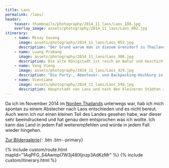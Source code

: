 ```yaml
---
title: Laos
permalink: /laos/
header:
    teaser: thumbnails/photography/2014_11_laos/Laos_188.jpg
    overlay_image: assets/photography/2014_11_laos/Laos_092.jpg
itinerary:
    - name: Mixay Savang
      image: assets/photography/2014_11_laos/Laos_053.jpg
      description: "Der Grund warum man in diesem Grenzdorf zu Thailand absteigt, ist dass die Boote ins Landesinnere früh am morgen losfahren und man so weniger Stress bei der Grenzüberquerung hat. Generell gibt es zwei Optionen: 2 Tage mit dem Slow Boat nach Luang Prabang, oder ca 7 Stunden mit dem Speed Boat, von dem eigentlich jeder abrät. Wer errät was ich genommen hab?"
    - name: Luang Prabang
      image: assets/photography/2014_11_laos/Laos_306.jpg
      description: Die alte Königstadt ist reich an Natur und Geschichte. Mein Highlight waren die nahe gelegenen Kuang Si Wassrefälle, aber auch in der Stadt gibt es etliches zu entdecken, wie den Nachtmarkt oder den morgentlichen Almosengang der Mönche.
    - name: Vang Vieng
      image: assets/photography/2014_11_laos/Laos_429.jpg
      description: "Die Party-, Abenteuer- und Backpacking-Hochburg in Laos. Die Möglichkeiten sind fast unbegrenzt: Neben Heißluftballoonfahrten, gibt es auch etliche Höhlen zu erkunden oder Berge zu erklimmen. Auch sehr beliebt ist sich den Fluss entlang treiben zu lassen und bei Bars auf dem Weg anzuhalten. Wer es geruhsamer will, findet in der Stadt etliche Restaurant in denen Friends in Dauerschleife läuft."
    - name: Vientiane
      image: assets/photography/2014_11_laos/Laos_540.jpg
      description: Hauptstadt von Laos und nach den kleineren Städten zuvor, wieder mehr Zivilisation. Mit dem Triumphbogen und einigen Tempeln hat es kulturell einiges zu bieten, auch wenn ich die vorherigen Stationen wegen deren grüner Umgebung und Gelassenheit immer vorziehen würde, trotzdem fand ich es eine schöne Stadt in der man ein paar Tage bleiben kann.
---
```


Da ich im November 2014 im [Norden Thailands](/thailand/) unterwegs war, hab ich mich spontan zu einem Abstecher nach Laos entschieden und es nicht bereut. 
Auch wenn ich nur einen kleinen Teil des Landes gesehen habe, war dieser sehr beeindruckend und hat genau dem 
entsprochen was ich wollte. Ich kann das Land in jedem Fall weiterempfehlen und würde in jedem Fall wieder hingehen.

[Zur Bildergalerie](/photography/laos-2014/){: .btn .btn--primary}

{% include custom/route.html mapId="1AqPFG_S4AwmpI7W3j48lXjnzp3AdKzMr" %}
{% include custom/itinerary.html %}